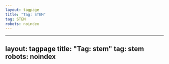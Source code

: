 ```yaml
---
layout: tagpage
title: "Tag: STEM"
tag: STEM
robots: noindex
---
```

---
layout: tagpage
title: "Tag: stem"
tag: stem
robots: noindex
---
